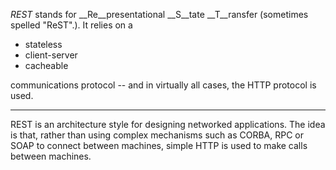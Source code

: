 _REST_ stands for __Re__presentational __S__tate __T__ransfer (sometimes spelled "ReST".). It relies on a 
 * stateless 
 * client-server 
 * cacheable 
 
communications protocol -- and in virtually all cases, the HTTP protocol is used.

---

REST is an architecture style for designing networked applications. The idea is that, rather than using complex 
mechanisms such as CORBA, RPC or SOAP to connect between machines, simple HTTP is used to make calls between machines.
